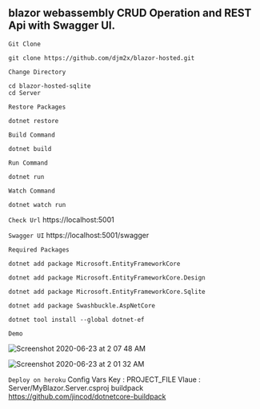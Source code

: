 ## blazor webassembly CRUD Operation and REST Api with Swagger UI.

`Git Clone`
```
git clone https://github.com/djm2x/blazor-hosted.git
```
`Change Directory`
```
cd blazor-hosted-sqlite
cd Server
```

`Restore Packages`
```
dotnet restore
```

`Build Command`
```
dotnet build
```

`Run Command`
```
dotnet run
```

`Watch Command`
```
dotnet watch run
```

`Check Url`
https://localhost:5001

`Swagger UI`
https://localhost:5001/swagger

`Required Packages`
```
dotnet add package Microsoft.EntityFrameworkCore
```
```
dotnet add package Microsoft.EntityFrameworkCore.Design
```
```
dotnet add package Microsoft.EntityFrameworkCore.Sqlite
```
```
dotnet add package Swashbuckle.AspNetCore
```
```
dotnet tool install --global dotnet-ef
```

`Demo`

![Screenshot 2020-06-23 at 2 07 48 AM](https://user-images.githubusercontent.com/16520789/85334069-47571580-b4f8-11ea-9de0-b72bd5ebdb45.png)


![Screenshot 2020-06-23 at 2 01 32 AM](https://user-images.githubusercontent.com/16520789/85334075-49b96f80-b4f8-11ea-80f2-cdcba6c56eec.png)


`Deploy on heroku`
Config Vars
Key : PROJECT_FILE
Vlaue : Server/MyBlazor.Server.csproj
buildpack
https://github.com/jincod/dotnetcore-buildpack



